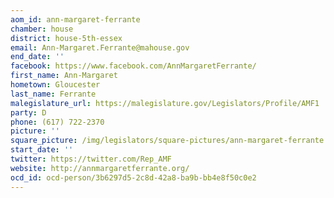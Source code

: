```yaml
---
aom_id: ann-margaret-ferrante
chamber: house
district: house-5th-essex
email: Ann-Margaret.Ferrante@mahouse.gov
end_date: ''
facebook: https://www.facebook.com/AnnMargaretFerrante/
first_name: Ann-Margaret
hometown: Gloucester
last_name: Ferrante
malegislature_url: https://malegislature.gov/Legislators/Profile/AMF1
party: D
phone: (617) 722-2370
picture: ''
square_picture: /img/legislators/square-pictures/ann-margaret-ferrante.png
start_date: ''
twitter: https://twitter.com/Rep_AMF
website: http://annmargaretferrante.org/
ocd_id: ocd-person/3b6297d5-2c8d-42a8-ba9b-bb4e8f50c0e2
---
```

